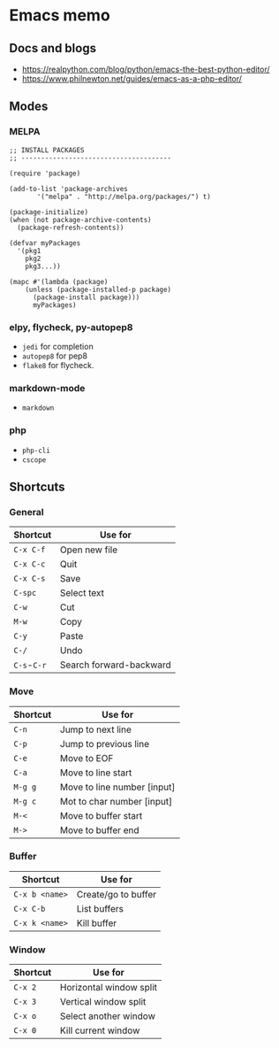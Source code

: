 # Emacs memo

## Docs and blogs

 * https://realpython.com/blog/python/emacs-the-best-python-editor/
 * https://www.philnewton.net/guides/emacs-as-a-php-editor/

## Modes

### MELPA

```
;; INSTALL PACKAGES
;; --------------------------------------

(require 'package)

(add-to-list 'package-archives
       '("melpa" . "http://melpa.org/packages/") t)

(package-initialize)
(when (not package-archive-contents)
  (package-refresh-contents))

(defvar myPackages
  '(pkg1
    pkg2
    pkg3...))

(mapc #'(lambda (package)
    (unless (package-installed-p package)
      (package-install package)))
      myPackages)
```

### elpy, flycheck, py-autopep8

 * `jedi` for completion
 * `autopep8` for pep8
 * `flake8` for flycheck.

### markdown-mode

 * `markdown`

### php

 * `php-cli`
 * `cscope`

## Shortcuts

### General

Shortcut   | Use for
-----------|-----------
`C-x C-f`  | Open new file
`C-x C-c`  | Quit
`C-x C-s`  | Save
`C-spc`    | Select text
`C-w`      | Cut
`M-w`      | Copy
`C-y`      | Paste
`C-/`      | Undo
`C-s`-`C-r`| Search forward-backward

### Move

Shortcut   | Use for
-----------|--------------
`C-n`      | Jump to next line
`C-p`      | Jump to previous line
`C-e`   | Move to EOF
`C-a`   | Move to line start
`M-g g` | Move to line number [input]
`M-g c` | Mot to char number [input]
`M-<`   | Move to buffer start
`M->`   | Move to buffer end

### Buffer

Shortcut      | Use for
--------------|-----------------
`C-x b <name>`| Create/go to buffer
`C-x C-b`     | List buffers
`C-x k <name>`| Kill buffer

### Window

Shortcut| Use for
--------|----------
`C-x 2` | Horizontal window split
`C-x 3` | Vertical window split
`C-x o` | Select another window
`C-x 0` | Kill current window

